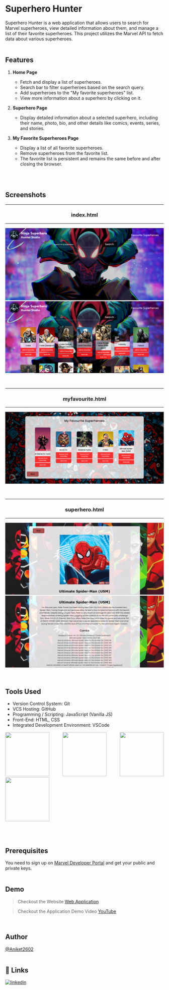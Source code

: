# Superhero Hunter

Superhero Hunter is a web application that allows users to search for Marvel superheroes, view detailed information about them, and manage a list of their favorite superheroes. This project utilizes the Marvel API to fetch data about various superheroes.
<br>
<br>


## Features

1. **Home Page**
    - Fetch and display a list of superheroes.
    - Search bar to filter superheroes based on the search query.
    - Add superheroes to the "My favorite superheroes" list.
    - View more information about a superhero by clicking on it.

2. **Superhero Page**
    - Display detailed information about a selected superhero, including their name, photo, bio, and other details like comics, events, series, and stories.

3. **My Favorite Superheroes Page**
    - Display a list of all favorite superheroes.
    - Remove superheroes from the favorite list.
    - The favorite list is persistent and remains the same before and after closing the browser.
  <br>
  <br>

## Screenshots
<hr>
<h3 style="text-align: center">index.html</h3>
<hr>

![App Screenshot](https://github.com/Aniket2602/Superhero-Hunter/blob/master/Screenshots/Screenshot%20_1.png)
<br>
![App Screenshot](https://github.com/Aniket2602/Superhero-Hunter/blob/master/Screenshots/Screenshot_2.png)

<br>

<hr>
<h3 style="text-align: center">myfavourite.html</h3>
<hr>

![App Screenshot](https://github.com/Aniket2602/Superhero-Hunter/blob/master/Screenshots/Screenshot_3.png)

<br>

<hr>
<h3 style="text-align: center">superhero.html</h3>
<hr>

![App Screenshot](https://github.com/Aniket2602/Superhero-Hunter/blob/master/Screenshots/Screenshot_4.png)
<br>
![App Screenshot](https://github.com/Aniket2602/Superhero-Hunter/blob/master/Screenshots/Screenshot_5.png)

<br>

## Tools Used
- Version Control System: Git
- VCS Hosting: GitHub
- Programming / Scripting: JavaScript (Vanilla JS)
- Front-End: HTML, CSS
- Integrated Development Environment: VSCode
<p align="justify">
<img height="140" width="140" src="https://www.w3.org/html/logo/downloads/HTML5_Logo_256.png">
<img height="140" width="140" src="https://logodix.com/logo/470309.png">
<img height="140" width="140" src="https://upload.wikimedia.org/wikipedia/commons/6/6a/JavaScript-logo.png">
<img height="140" width="140" src="https://code.visualstudio.com/assets/apple-touch-icon.png">
</p>
<br>
<br>

## Prerequisites
You need to sign up on [Marvel Developer Portal](https://developer.marvel.com/signup) and get your public and private keys.
<br>
<br>

## Demo
> Checkout the Website [Web Application](https://aniket2602.github.io/Superhero-Hunter/)

> Checkout the Application Demo Video [YouTube]()

<br>

## Author
[@Aniket2602](https://github.com/Aniket2602)
<br>
<br>

## 🔗 Links
[![linkedin](https://img.shields.io/badge/linkedin-0A66C2?style=for-the-badge&logo=linkedin&logoColor=white)](https://www.linkedin.com/in/aniket-sangale/)